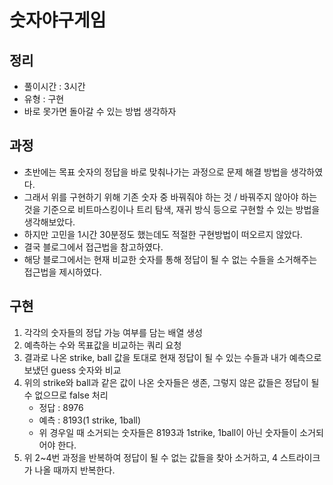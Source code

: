 # 숫자야구게임
## 정리
- 풀이시간 : 3시간
- 유형 : 구현
- 바로 못가면 돌아갈 수 있는 방법 생각하자

## 과정

- 초반에는 목표 숫자의 정답을 바로 맞춰나가는 과정으로 문제 해결 방법을 생각하였다.
- 그래서 위를 구현하기 위해 기존 숫자 중 바꿔줘야 하는 것 / 바꿔주지 않아야 하는 것을 기준으로 비트마스킹이나 트리 탐색, 재귀 방식 등으로 구현할 수 있는 방법을 생각해보았다.
- 하지만 고민을 1시간 30분정도 했는데도 적절한 구현방법이 떠오르지 않았다.
- 결국 블로그에서 접근법을 참고하였다. 
- 해당 블로그에서는 현재 비교한 숫자를 통해 정답이 될 수 없는 수들을 소거해주는 접근법을 제시하였다.

## 구현
1. 각각의 숫자들의 정답 가능 여부를 담는 배열 생성
2. 예측하는 수와 목표값을 비교하는 쿼리 요청
3. 결과로 나온 strike, ball 값을 토대로 현재 정답이 될 수 있는 수들과 내가 예측으로 보냈던 guess 숫자와 비교
4. 위의 strike와 ball과 같은 값이 나온 숫자들은 생존, 그렇지 않은 값들은 정답이 될 수 없으므로 false 처리
    - 정답 : 8976
    - 예측 : 8193(1 strike, 1ball)
    - 위 경우일 때 소거되는 숫자들은 8193과 1strike, 1ball이 아닌 숫자들이 소거되어야 한다.
5. 위 2~4번 과정을 반복하여 정답이 될 수 없는 값들을 찾아 소거하고, 4 스트라이크가 나올 때까지 반복한다.